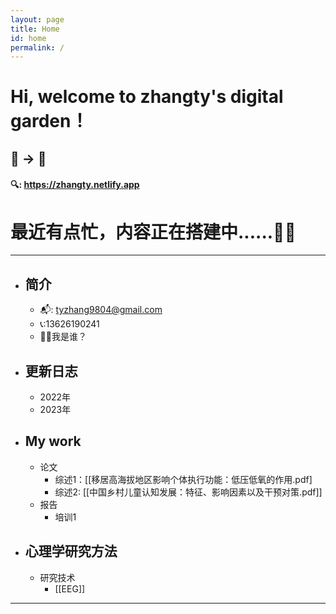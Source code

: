 ```yaml
---
layout: page
title: Home
id: home
permalink: /
---
```


# Hi,  welcome to zhangty's digital garden！

## 🌱 → 🌴

#### 🔍: https://zhangty.netlify.app

# 最近有点忙，内容正在搭建中......🤷‍♂️

-----
- ## 简介
	- 📬: tyzhang9804@gmail.com
	- 📞:13626190241
	- 🤷‍♂️我是谁？
- ## 更新日志
	- 2022年
	- 2023年
- ## My work
	- 论文
		- 综述1：[[移居高海拔地区影响个体执行功能：低压低氧的作用.pdf]
		- 综述2:  [[中国乡村儿童认知发展：特征、影响因素以及干预对策.pdf]]
	- 报告
		- 培训1
- ## 心理学研究方法
	- 研究技术
		- [[EEG]]
-------




<style>
  .wrapper {
    max-width: 46em;
  }
</style>
